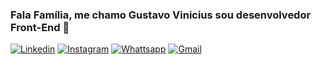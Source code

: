 ### Fala Família, me chamo Gustavo Vinicius sou desenvolvedor Front-End 👋

[![Linkedin](https://img.shields.io/badge/LinkedIn-0077B5?style=for-the-badge&logo=linkedin&logoColor=white)](https://www.linkedin.com/in/gustavo-vinicius-961594219/)
[![Instagram](https://img.shields.io/badge/Instagram-E4405F?style=for-the-badge&logo=instagram&logoColor=white)](https://www.instagram.com/gustavoviniciusnf/)
[![Whattsapp](https://img.shields.io/badge/WhatsApp-25D366?style=for-the-badge&logo=whatsapp&logoColor=white)](https://wa.me/qr/GZQDAND6CE4VL1)
[![Gmail](https://img.shields.io/badge/Gmail-D14836?style=for-the-badge&logo=gmail&logoColor=white)]()
